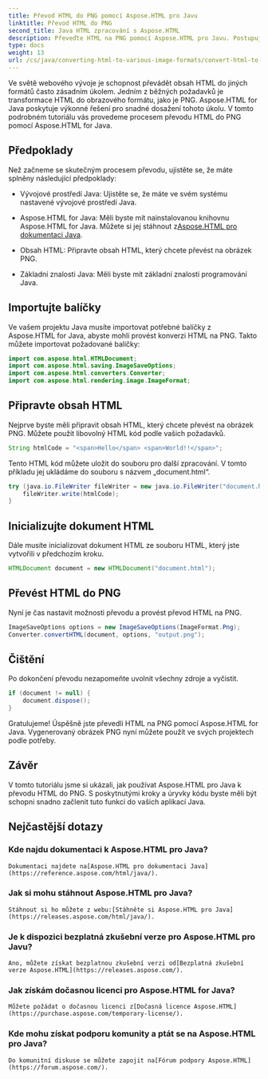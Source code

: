 ```yaml
---
title: Převod HTML do PNG pomocí Aspose.HTML pro Javu
linktitle: Převod HTML do PNG
second_title: Java HTML zpracování s Aspose.HTML
description: Převeďte HTML na PNG pomocí Aspose.HTML pro Javu. Postupujte podle našeho podrobného průvodce pro snadný převod HTML do PNG. Začněte ještě dnes!
type: docs
weight: 13
url: /cs/java/converting-html-to-various-image-formats/convert-html-to-png/
---
```


Ve světě webového vývoje je schopnost převádět obsah HTML do jiných formátů často zásadním úkolem. Jedním z běžných požadavků je transformace HTML do obrazového formátu, jako je PNG. Aspose.HTML for Java poskytuje výkonné řešení pro snadné dosažení tohoto úkolu. V tomto podrobném tutoriálu vás provedeme procesem převodu HTML do PNG pomocí Aspose.HTML for Java.

## Předpoklady

Než začneme se skutečným procesem převodu, ujistěte se, že máte splněny následující předpoklady:

- Vývojové prostředí Java: Ujistěte se, že máte ve svém systému nastavené vývojové prostředí Java.

-  Aspose.HTML for Java: Měli byste mít nainstalovanou knihovnu Aspose.HTML for Java. Můžete si jej stáhnout z[Aspose.HTML pro dokumentaci Java](https://reference.aspose.com/html/java/).

- Obsah HTML: Připravte obsah HTML, který chcete převést na obrázek PNG.

- Základní znalosti Java: Měli byste mít základní znalosti programování Java.

## Importujte balíčky

Ve vašem projektu Java musíte importovat potřebné balíčky z Aspose.HTML for Java, abyste mohli provést konverzi HTML na PNG. Takto můžete importovat požadované balíčky:

```java
import com.aspose.html.HTMLDocument;
import com.aspose.html.saving.ImageSaveOptions;
import com.aspose.html.converters.Converter;
import com.aspose.html.rendering.image.ImageFormat;
```

## Připravte obsah HTML

Nejprve byste měli připravit obsah HTML, který chcete převést na obrázek PNG. Můžete použít libovolný HTML kód podle vašich požadavků.

```java
String htmlCode = "<span>Hello</span> <span>World!!</span>";
```

Tento HTML kód můžete uložit do souboru pro další zpracování. V tomto příkladu jej ukládáme do souboru s názvem „document.html“.

```java
try (java.io.FileWriter fileWriter = new java.io.FileWriter("document.html")) {
    fileWriter.write(htmlCode);
}
```

## Inicializujte dokument HTML

Dále musíte inicializovat dokument HTML ze souboru HTML, který jste vytvořili v předchozím kroku.

```java
HTMLDocument document = new HTMLDocument("document.html");
```

## Převést HTML do PNG

Nyní je čas nastavit možnosti převodu a provést převod HTML na PNG.

```java
ImageSaveOptions options = new ImageSaveOptions(ImageFormat.Png);
Converter.convertHTML(document, options, "output.png");
```

## Čištění

Po dokončení převodu nezapomeňte uvolnit všechny zdroje a vyčistit.

```java
if (document != null) {
    document.dispose();
}
```

Gratulujeme! Úspěšně jste převedli HTML na PNG pomocí Aspose.HTML for Java. Vygenerovaný obrázek PNG nyní můžete použít ve svých projektech podle potřeby.

## Závěr

V tomto tutoriálu jsme si ukázali, jak používat Aspose.HTML pro Java k převodu HTML do PNG. S poskytnutými kroky a úryvky kódu byste měli být schopni snadno začlenit tuto funkci do vašich aplikací Java.

## Nejčastější dotazy

### Kde najdu dokumentaci k Aspose.HTML pro Java?
    Dokumentaci najdete na[Aspose.HTML pro dokumentaci Java](https://reference.aspose.com/html/java/).

### Jak si mohu stáhnout Aspose.HTML pro Java?
    Stáhnout si ho můžete z webu:[Stáhněte si Aspose.HTML pro Java](https://releases.aspose.com/html/java/).

### Je k dispozici bezplatná zkušební verze pro Aspose.HTML pro Javu?
    Ano, můžete získat bezplatnou zkušební verzi od[Bezplatná zkušební verze Aspose.HTML](https://releases.aspose.com/).

### Jak získám dočasnou licenci pro Aspose.HTML for Java?
    Můžete požádat o dočasnou licenci z[Dočasná licence Aspose.HTML](https://purchase.aspose.com/temporary-license/).

### Kde mohu získat podporu komunity a ptát se na Aspose.HTML pro Java?
    Do komunitní diskuse se můžete zapojit na[Fórum podpory Aspose.HTML](https://forum.aspose.com/).